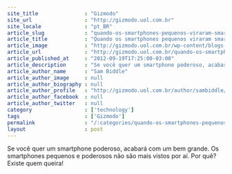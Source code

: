 ```yaml
---
site_title               : "Gizmodo"
site_url                 : "http://gizmodo.uol.com.br"
site_locale              : "pt_BR"
article_slug             : "quando-os-smartphones-pequenos-viraram-smartphones-ruins"
article_title            : "Quando os smartphones pequenos viraram smartphones ruins?"
article_image            : "http://gizmodo.uol.com.br/wp-content/blogs.dir/8/files/2012/09/htc-8x-8s.jpg"
article_url              : "http://gizmodo.uol.com.br/quando-os-smartphones-pequenos-viraram-smartphones-ruins/"
article_published_at     : "2012-09-19T17:25:00-03:00"
article_description      : "Se você quer um smartphone poderoso, acabará com um bem grande. Os smartphones pequenos e poderosos não são mais vistos por aí. Por quê? Existe quem queira!"
article_author_name      : "Sam Biddle"
article_author_image     : null
article_author_biography : null
article_author_profile   : "http://gizmodo.uol.com.br/author/sambiddle/"
article_author_facebook  : null
article_author_twitter   : null
category                 : ['technology']
tags                     : ['Gizmodo']
permalink                : "/:categories/quando-os-smartphones-pequenos-viraram-smartphones-ruins/"
layout                   : post
---
```


Se você quer um smartphone poderoso, acabará com um bem grande. Os smartphones pequenos e poderosos não são mais vistos por aí. Por quê? Existe quem queira!
